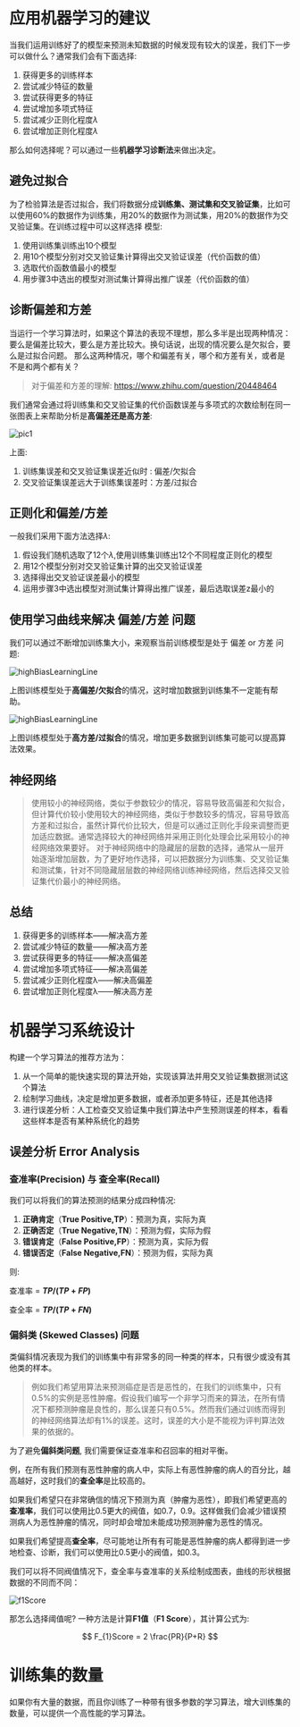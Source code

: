 # 应用机器学习的建议

当我们运用训练好了的模型来预测未知数据的时候发现有较大的误差，我们下一步可以做什么？通常我们会有下面选择:

1. 获得更多的训练样本
2. 尝试减少特征的数量
3. 尝试获得更多的特征
4. 尝试增加多项式特征
5. 尝试减少正则化程度$\lambda$
6. 尝试增加正则化程度$\lambda$

那么如何选择呢？可以通过一些**机器学习诊断法**来做出决定。


## 避免过拟合

为了检验算法是否过拟合，我们将数据分成**训练集、测试集和交叉验证集**，比如可以使用60%的数据作为训练集，用20%的数据作为测试集，用20%的数据作为交叉验证集。在训练过程中可以这样选择
模型:

1. 使用训练集训练出10个模型
2. 用10个模型分别对交叉验证集计算得出交叉验证误差（代价函数的值）
3. 选取代价函数值最小的模型
4. 用步骤3中选出的模型对测试集计算得出推广误差（代价函数的值）

## 诊断偏差和方差

当运行一个学习算法时，如果这个算法的表现不理想，那么多半是出现两种情况：要么是偏差比较大，要么是方差比较大。换句话说，出现的情况要么是欠拟合，要么是过拟合问题。
那么这两种情况，哪个和偏差有关，哪个和方差有关，或者是不是和两个都有关？

>对于偏差和方差的理解: https://www.zhihu.com/question/20448464

我们通常会通过将训练集和交叉验证集的代价函数误差与多项式的次数绘制在同一张图表上来帮助分析是**高偏差还是高方差**:

![pic1](pic/bias&variance.png)

上面:

1. 训练集误差和交叉验证集误差近似时 : 偏差/欠拟合
​
2. 交叉验证集误差远大于训练集误差时：方差/过拟合

## 正则化和偏差/方差

一般我们采用下面方法选择$\lambda$:

1. 假设我们随机选取了12个$\lambda$,使用训练集训练出12个不同程度正则化的模型
2. 用12个模型分别对交叉验证集计算的出交叉验证误差
3. 选择得出交叉验证误差最小的模型
4. 运用步骤3中选出模型对测试集计算得出推广误差，最后选取误差z最小的


## 使用学习曲线来解决 偏差/方差 问题

我们可以通过不断增加训练集大小，来观察当前训练模型是处于 偏差 or 方差 问题:

![highBiasLearningLine](pic/highBiasLearningLine.png)

上图训练模型处于**高偏差/欠拟合**的情况，这时增加数据到训练集不一定能有帮助。

![highBiasLearningLine](pic/highVarianceLearningLine.png)

上图训练模型处于**高方差/过拟合**的情况，增加更多数据到训练集可能可以提高算法效果。

## 神经网络

>使用较小的神经网络，类似于参数较少的情况，容易导致高偏差和欠拟合，但计算代价较小使用较大的神经网络，类似于参数较多的情况，容易导致高方差和过拟合，虽然计算代价比较大，但是可以通过正则化手段来调整而更加适应数据。
​
>通常选择较大的神经网络并采用正则化处理会比采用较小的神经网络效果要好。
​
>对于神经网络中的隐藏层的层数的选择，通常从一层开始逐渐增加层数，为了更好地作选择，可以把数据分为训练集、交叉验证集和测试集，针对不同隐藏层层数的神经网络训练神经网络，然后选择交叉验证集代价最小的神经网络。

## 总结

1. 获得更多的训练样本——解决高方差
2. 尝试减少特征的数量——解决高方差
3. 尝试获得更多的特征——解决高偏差
4. 尝试增加多项式特征——解决高偏差
5. 尝试减少正则化程度λ——解决高偏差
6. 尝试增加正则化程度λ——解决高方差

# 机器学习系统设计

构建一个学习算法的推荐方法为：
​
1. 从一个简单的能快速实现的算法开始，实现该算法并用交叉验证集数据测试这个算法
​
2. 绘制学习曲线，决定是增加更多数据，或者添加更多特征，还是其他选择
​
3. 进行误差分析：人工检查交叉验证集中我们算法中产生预测误差的样本，看看这些样本是否有某种系统化的趋势

## 误差分析 Error Analysis

### 查准率(Precision) 与 查全率(Recall)

我们可以将我们的算法预测的结果分成四种情况:

1. **正确肯定**（**True Positive,TP**）：预测为真，实际为真
​
2. **正确否定**（**True Negative,TN**）：预测为假，实际为假
​
3. **错误肯定**（**False Positive,FP**）：预测为真，实际为假
​
4. **错误否定**（**False Negative,FN**）：预测为假，实际为真

则:

查准率 = **$TP/(TP+FP)$**

查全率 = **$TP/(TP+FN)$**


### 偏斜类 (Skewed Classes) 问题

类偏斜情况表现为我们的训练集中有非常多的同一种类的样本，只有很少或没有其他类的样本。

>例如我们希望用算法来预测癌症是否是恶性的，在我们的训练集中，只有0.5%的实例是恶性肿瘤。假设我们编写一个非学习而来的算法，在所有情况下都预测肿瘤是良性的，那么误差只有0.5%。然而我们通过训练而得到的神经网络算法却有1%的误差。这时，误差的大小是不能视为评判算法效果的依据的。


为了避免**偏斜类问题**, 我们需要保证查准率和召回率的相对平衡。


例，在所有我们预测有恶性肿瘤的病人中，实际上有恶性肿瘤的病人的百分比，越高越好，这时我们的**查全率**是比较高的。

如果我们希望只在非常确信的情况下预测为真（肿瘤为恶性），即我们希望更高的**查准率**，我们可以使用比0.5更大的阀值，如0.7，0.9。这样做我们会减少错误预测病人为恶性肿瘤的情况，同时却会增加未能成功预测肿瘤为恶性的情况。

如果我们希望提高**查全率**，尽可能地让所有有可能是恶性肿瘤的病人都得到进一步地检查、诊断，我们可以使用比0.5更小的阀值，如0.3。

我们可以将不同阀值情况下，查全率与查准率的关系绘制成图表，曲线的形状根据数据的不同而不同：

![f1Score](pic/f1Score.png)

那怎么选择阈值呢? 一种方法是计算**F1值**（**F1 Score**），其计算公式为:

$$
F_{1}Score = 2 \frac{PR}{P+R}
$$

# 训练集的数量

如果你有大量的数据，而且你训练了一种带有很多参数的学习算法，增大训练集的数量，可以提供一个高性能的学习算法。
